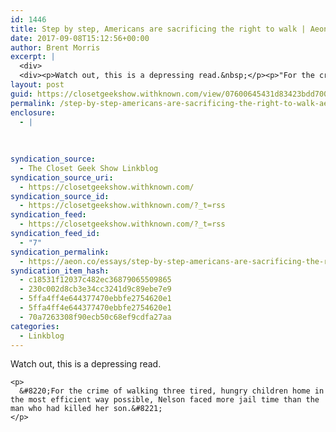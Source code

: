 ```yaml
---
id: 1446
title: Step by step, Americans are sacrificing the right to walk | Aeon Essays
date: 2017-09-08T15:12:56+00:00
author: Brent Morris
excerpt: |
  <div>
  <div><p>Watch out, this is a depressing read.&nbsp;</p><p>"For the crime of walking three tired, hungry children home in the most efficient way possible, Nelson faced more jail time than the man who had killed her son."</p></div></div>
layout: post
guid: https://closetgeekshow.withknown.com/view/07600645431d83423bdd700a7cdbd4d5
permalink: /step-by-step-americans-are-sacrificing-the-right-to-walk-aeon-essays/
enclosure:
  - |
    
    
    
syndication_source:
  - The Closet Geek Show Linkblog
syndication_source_uri:
  - https://closetgeekshow.withknown.com/
syndication_source_id:
  - https://closetgeekshow.withknown.com/?_t=rss
syndication_feed:
  - https://closetgeekshow.withknown.com/?_t=rss
syndication_feed_id:
  - "7"
syndication_permalink:
  - https://aeon.co/essays/step-by-step-americans-are-sacrificing-the-right-to-walk
syndication_item_hash:
  - c18531f12037c482ec36879065509865
  - 230c002d8cb3e34cc3241d9c89ebe7e9
  - 5ffa4ff4e644377470ebbfe2754620e1
  - 5ffa4ff4e644377470ebbfe2754620e1
  - 70a7263308f90ecb50c68ef9cdfa27aa
categories:
  - Linkblog
---
```

<div class="known-bookmark">
  <div class="e-content">
    <p>
      Watch out, this is a depressing read. 
    </p>
    
    <p>
      &#8220;For the crime of walking three tired, hungry children home in the most efficient way possible, Nelson faced more jail time than the man who had killed her son.&#8221;
    </p>
  </div>
</div>